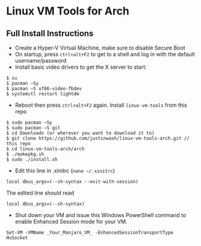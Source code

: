 # Linux VM Tools for Arch

## Full Install Instructions

* Create a Hyper-V Virtual Machine, make sure to disable Secure Boot
* On startup, press ```ctrl+alt+F2``` to get to a shell and log in with the default username/password
* Install basic video drivers to get the X server to start:
```
$ su
$ pacman –Sy 
$ pacman –S xf86-video-fbdev
$ systemctl restart lightdm
```
* Reboot then press ```ctrl+alt+F2``` again. Install ```linux-vm-tools``` from this repo
```
$ sudo pacman –Sy
$ sudo pacman –S git
$ cd Downloads (or wherever you want to download it to)
$ git clone https://github.com/justinwash/linux-vm-tools-arch.git // this repo
$ cd linux-vm-tools-arch/arch
$ ./makepkg.sh
$ sudo ./install.sh
```
* Edit this line in .xinitrc (```nano ~/.xinitrc```)
```
local dbus_args=(--sh-syntax --exit-with-session)
```

The edited line should read
```
local dbus_args=(--sh-syntax)
```

* Shut down your VM and issue this Windows PowerShell command to enable Enhanced Session mode for your VM.
```
Set-VM -VMName _Your_Manjaro_VM_ -EnhancedSessionTransportType HvSocket
```
